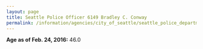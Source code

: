 ```yaml
---
layout: page
title: Seattle Police Officer 6149 Bradley C. Conway
permalink: /information/agencies/city_of_seattle/seattle_police_department/copbook/6149/
---
```


**Age as of Feb. 24, 2016:** 46.0

